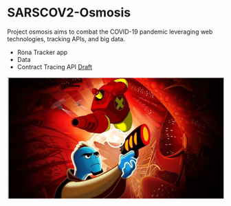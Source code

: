 SARSCOV2-Osmosis 
================


Project osmosis aims to combat the COVID-19 pandemic leveraging web technologies, tracking APIs, and big data.

- Rona Tracker app
- Data
- Contract Tracing API [Draft](https://www.apple.com/covid19/contacttracing/)

![Officer Jones](Assets/Jones.png)